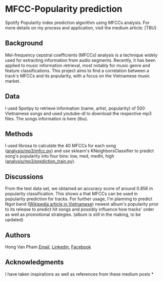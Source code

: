 # MFCC-Popularity prediction
Spotify Popularity index prediction algorithm using MFCCs analysis. For more details on my process and application, visit the medium article: [TBU]


## Background
Mel-frequency cepstral coefficients (MFCCs) analysis is a technique widely used for extracting information from audio segments. Recently, it has been applied to music information retrieval, most notably for music genre and feature classifications. This project aims to find a correlation between a track's MFCCs and its popularity, with a focus on the Vietnamese music market.

## Data 
I used Spotipy to retrieve information (name, artist, popularity) of 500 Vietnamese songs and used youtube-dl to download the respective mp3 files. The songs information is here (tbu).

## Methods
I used librosa to calculate the 40 MFCCs for each song ([analysis/mp3/mfcc.py](https://github.com/malajvan/MFCC/blob/main/analysis/mp3/mfcc.py)) and use sklearn's KNeighborsClassifier to predict song's popularity into four bins: low, med, medhi, high ([analysis/mp3/prediction_train.py](https://github.com/malajvan/MFCC/blob/main/analysis/mp3/prediction_train.py)).

## Discussions
From the test data set, we obtained an accuracy score of around 0.856 in popularity classification. This shows a that MFCCs can be used in popularity prediction for tracks. For further usage, I'm planning to predict Ngot band ([Wikipedia article in Vietnamese](https://vi.wikipedia.org/wiki/Ng%E1%BB%8Dt_(ban_nhạc))) newest album's popularity prior to its release to predict hit songs and possibly influence how tracks' order as well as promotional strategies. (album is still in the making, to be updated)

## Authors

Hong Van Pham
[Email](vanhongpham01@gmail.com), [Linkedin](https://www.linkedin.com/in/vanhpham/), [Facebook](https://www.facebook.com/hiiamvan)


## Acknowledgments
I have taken inspirations as well as references from these medium posts
* 
